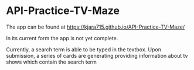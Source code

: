 # API-Practice-TV-Maze

The app can be found at https://kjara715.github.io/API-Practice-TV-Maze/

In its current form the app is not yet complete.

Currently, a search term is able to be typed in the textbox. Upon submission, a series of cards are generating providing information about tv shows which contain the search term

